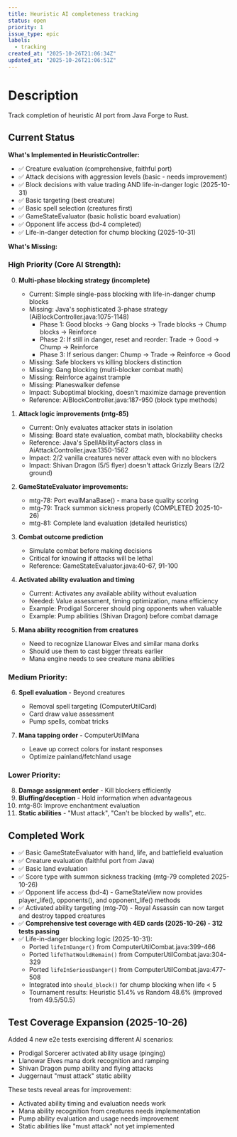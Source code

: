 ```yaml
---
title: Heuristic AI completeness tracking
status: open
priority: 1
issue_type: epic
labels:
  - tracking
created_at: "2025-10-26T21:06:34Z"
updated_at: "2025-10-26T21:06:51Z"
---
```


# Description

Track completion of heuristic AI port from Java Forge to Rust.

## Current Status

**What's Implemented in HeuristicController:**
- ✅ Creature evaluation (comprehensive, faithful port)
- ✅ Attack decisions with aggression levels (basic - needs improvement)
- ✅ Block decisions with value trading AND life-in-danger logic (2025-10-31)
- ✅ Basic targeting (best creature)
- ✅ Basic spell selection (creatures first)
- ✅ GameStateEvaluator (basic holistic board evaluation)
- ✅ Opponent life access (bd-4 completed)
- ✅ Life-in-danger detection for chump blocking (2025-10-31)

**What's Missing:**

### High Priority (Core AI Strength):

0. **Multi-phase blocking strategy (incomplete)**
   - Current: Simple single-pass blocking with life-in-danger chump blocks
   - Missing: Java's sophisticated 3-phase strategy (AiBlockController.java:1075-1148)
     - Phase 1: Good blocks → Gang blocks → Trade blocks → Chump blocks → Reinforce
     - Phase 2: If still in danger, reset and reorder: Trade → Good → Chump → Reinforce
     - Phase 3: If serious danger: Chump → Trade → Reinforce → Good
   - Missing: Safe blockers vs killing blockers distinction
   - Missing: Gang blocking (multi-blocker combat math)
   - Missing: Reinforce against trample
   - Missing: Planeswalker defense
   - Impact: Suboptimal blocking, doesn't maximize damage prevention
   - Reference: AiBlockController.java:187-950 (block type methods)

1. **Attack logic improvements (mtg-85)**
   - Current: Only evaluates attacker stats in isolation
   - Missing: Board state evaluation, combat math, blockability checks
   - Reference: Java's SpellAbilityFactors class in AiAttackController.java:1350-1562
   - Impact: 2/2 vanilla creatures never attack even with no blockers
   - Impact: Shivan Dragon (5/5 flyer) doesn't attack Grizzly Bears (2/2 ground)

2. **GameStateEvaluator improvements:**
   - mtg-78: Port evalManaBase() - mana base quality scoring
   - mtg-79: Track summon sickness properly (COMPLETED 2025-10-26)
   - mtg-81: Complete land evaluation (detailed heuristics)

3. **Combat outcome prediction**
   - Simulate combat before making decisions
   - Critical for knowing if attacks will be lethal
   - Reference: GameStateEvaluator.java:40-67, 91-100

4. **Activated ability evaluation and timing**
   - Current: Activates any available ability without evaluation
   - Needed: Value assessment, timing optimization, mana efficiency
   - Example: Prodigal Sorcerer should ping opponents when valuable
   - Example: Pump abilities (Shivan Dragon) before combat damage

5. **Mana ability recognition from creatures**
   - Need to recognize Llanowar Elves and similar mana dorks
   - Should use them to cast bigger threats earlier
   - Mana engine needs to see creature mana abilities

### Medium Priority:

6. **Spell evaluation** - Beyond creatures
   - Removal spell targeting (ComputerUtilCard)
   - Card draw value assessment
   - Pump spells, combat tricks

7. **Mana tapping order** - ComputerUtilMana
   - Leave up correct colors for instant responses
   - Optimize painland/fetchland usage

### Lower Priority:

8. **Damage assignment order** - Kill blockers efficiently
9. **Bluffing/deception** - Hold information when advantageous
10. mtg-80: Improve enchantment evaluation
11. **Static abilities** - "Must attack", "Can't be blocked by walls", etc.

## Completed Work

- ✅ Basic GameStateEvaluator with hand, life, and battlefield evaluation
- ✅ Creature evaluation (faithful port from Java)
- ✅ Basic land evaluation
- ✅ Score type with summon sickness tracking (mtg-79 completed 2025-10-26)
- ✅ Opponent life access (bd-4) - GameStateView now provides player_life(), opponents(), and opponent_life() methods
- ✅ Activated ability targeting (mtg-70) - Royal Assassin can now target and destroy tapped creatures
- ✅ **Comprehensive test coverage with 4ED cards (2025-10-26) - 312 tests passing**
- ✅ Life-in-danger blocking logic (2025-10-31):
  - Ported `lifeInDanger()` from ComputerUtilCombat.java:399-466
  - Ported `lifeThatWouldRemain()` from ComputerUtilCombat.java:304-329
  - Ported `lifeInSeriousDanger()` from ComputerUtilCombat.java:477-508
  - Integrated into `should_block()` for chump blocking when life < 5
  - Tournament results: Heuristic 51.4% vs Random 48.6% (improved from 49.5/50.5)

## Test Coverage Expansion (2025-10-26)

Added 4 new e2e tests exercising different AI scenarios:
- Prodigal Sorcerer activated ability usage (pinging)
- Llanowar Elves mana dork recognition and ramping
- Shivan Dragon pump ability and flying attacks
- Juggernaut "must attack" static ability

These tests reveal areas for improvement:
- Activated ability timing and evaluation needs work
- Mana ability recognition from creatures needs implementation
- Pump ability evaluation and usage needs improvement
- Static abilities like "must attack" not yet implemented

